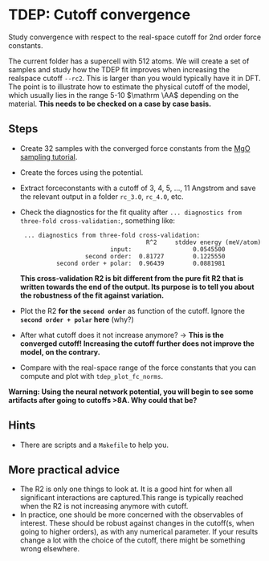 TDEP: Cutoff convergence
===

Study convergence with respect to the real-space cutoff for 2nd order force constants.

The current folder has a supercell with 512 atoms. We will create a set of samples and study how the TDEP fit improves when increasing the realspace cutoff `--rc2`. This is larger than you would typically have it in DFT. The point is to illustrate how to estimate the physical cutoff of the model, which usually lies in the range 5-10 $\mathrm \AA$ depending on the material. **This needs to be checked on a case by case basis.** 

## Steps

- Create 32 samples with the converged force constants from the [MgO sampling tutorial](../../example_materials/MgO/README.md).

- Create the forces using the potential.

- Extract forceconstants with a cutoff of 3, 4, 5, …, 11 Angstrom and save the relevant output in a folder `rc_3.0`, `rc_4.0`, etc.

- Check the diagnostics for the fit quality after `... diagnostics from three-fold cross-validation:`, something like:
  ```
   ... diagnostics from three-fold cross-validation:
                                     R^2     stddev energy (meV/atom)
                           input:                 0.0545500
                    second order:  0.81727        0.1225550
            second order + polar:  0.96439        0.0881981
  ```

  **This cross-validation R2 is bit different from the pure fit R2 that is written towards the end of the output. Its purpose is to tell you about the robustness of the fit against variation.**
  
- Plot the R2 **for the `second order`** as function of the cutoff. Ignore the **`second order + polar` here** (why?)

- After what cutoff does it not increase anymore? → **This is the converged cutoff! Increasing the cutoff further does not improve the model, on the contrary.**

- Compare with the real-space range of the force constants that you can compute and plot with `tdep_plot_fc_norms`.

**Warning: Using the neural network potential, you will begin to see some artifacts after going to cutoffs >8A. Why could that be?** 

## Hints

- There are scripts and a `Makefile` to help you.

## More practical advice

- The R2 is only one things to look at. It is a good hint for when all significant interactions are captured.This range is typically reached when the R2 is not increasing anymore with cutoff.
- In practice, one should be more concerned with the observables of interest. These should be robust against changes in the cutoff(s, when going to higher orders), as with any numerical parameter. If your results change a lot with the choice of the cutoff, there might be something wrong elsewhere.
